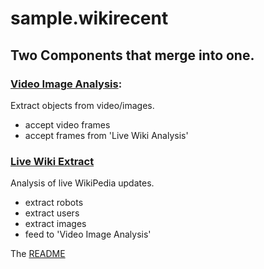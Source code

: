 # sample.wikirecent

## Two Components that merge into one. 
 
 ### [Video Image Analysis](jupyter/videoImageAnalysis.jupyter-py36.ipynb): 
 Extract objects from video/images.
 - accept video frames
 - accept frames from 'Live Wiki Analysis'
 
 ### [Live Wiki Extract](jupyter/liveWikiExtract.jupyter-py36.ipynb)
 Analysis of live WikiPedia updates.
  - extract robots
  - extract users 
  - extract images
  - feed to 'Video Image Analysis'

The  [README](jupyter/README.jupyter-py36.ipynb)



